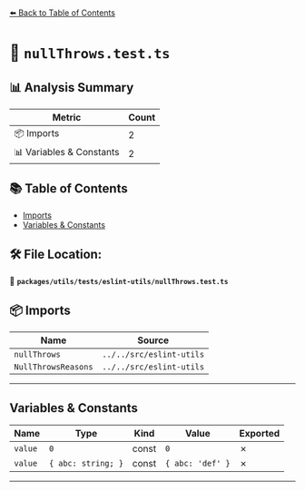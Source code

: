 [⬅️ Back to Table of Contents](../../../../index.md)

# 📄 `nullThrows.test.ts`

## 📊 Analysis Summary

| Metric | Count |
|--------|-------|
| 📦 Imports | 2 |
| 📊 Variables & Constants | 2 |

## 📚 Table of Contents

- [Imports](#imports)
- [Variables & Constants](#variables-constants)

## 🛠️ File Location:
📂 **`packages/utils/tests/eslint-utils/nullThrows.test.ts`**

## 📦 Imports

| Name | Source |
|------|--------|
| `nullThrows` | `../../src/eslint-utils` |
| `NullThrowsReasons` | `../../src/eslint-utils` |


---

## Variables & Constants

| Name | Type | Kind | Value | Exported |
|------|------|------|-------|----------|
| `value` | `0` | const | `0` | ✗ |
| `value` | `{ abc: string; }` | const | `{ abc: 'def' }` | ✗ |


---